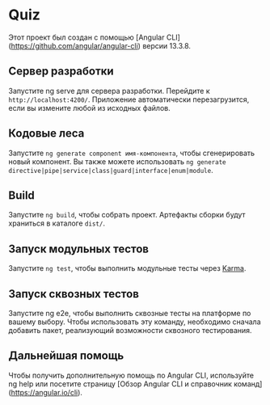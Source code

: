 # Quiz

Этот проект был создан с помощью [Angular CLI] (https://github.com/angular/angular-cli) версии 13.3.8.

## Сервер разработки

Запустите ng serve для сервера разработки. Перейдите к `http://localhost:4200/`. Приложение автоматически перезагрузится, если вы измените любой из исходных файлов.

## Кодовые леса

Запустите `ng generate component имя-компонента`, чтобы сгенерировать новый компонент. Вы также можете использовать `ng generate directive|pipe|service|class|guard|interface|enum|module`.

## Build

Запустите `ng build`, чтобы собрать проект. Артефакты сборки будут храниться в каталоге `dist/`.

## Запуск модульных тестов

Запустите `ng test`, чтобы выполнить модульные тесты через [Karma](https://karma-runner.github.io).

## Запуск сквозных тестов

Запустите ng e2e, чтобы выполнить сквозные тесты на платформе по вашему выбору. Чтобы использовать эту команду, необходимо сначала добавить пакет, реализующий возможности сквозного тестирования.

## Дальнейшая помощь

Чтобы получить дополнительную помощь по Angular CLI, используйте ng help или посетите страницу [Обзор Angular CLI и справочник команд] (https://angular.io/cli).
